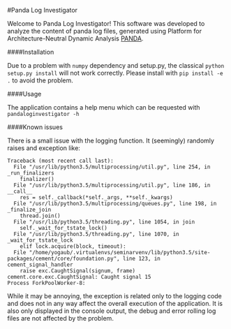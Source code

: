 #Panda Log Investigator

Welcome to Panda Log Investigator!
This software was developed to analyze the content of panda log files, generated using Platform for Architecture-Neutral Dynamic Analysis [PANDA](https://github.com/moyix/panda).

####Installation

Due to a problem with `numpy` dependency and setup.py, the classical `python setup.py install` will not work correctly.
Please install with `pip install -e .` to avoid the problem.

####Usage

The application contains a help menu which can be requested with `pandaloginvestigator -h`

####Known issues

There is a small issue with the logging function. It (seemingly) randomly raises and exception like:

    Traceback (most recent call last):
      File "/usr/lib/python3.5/multiprocessing/util.py", line 254, in _run_finalizers
        finalizer()
      File "/usr/lib/python3.5/multiprocessing/util.py", line 186, in __call__
        res = self._callback(*self._args, **self._kwargs)
      File "/usr/lib/python3.5/multiprocessing/queues.py", line 198, in _finalize_join
        thread.join()
      File "/usr/lib/python3.5/threading.py", line 1054, in join
        self._wait_for_tstate_lock()
      File "/usr/lib/python3.5/threading.py", line 1070, in _wait_for_tstate_lock
        elif lock.acquire(block, timeout):
      File "/home/yogaub/.virtualenvs/seminarvenv/lib/python3.5/site-packages/cement/core/foundation.py", line 123, in cement_signal_handler
        raise exc.CaughtSignal(signum, frame)
    cement.core.exc.CaughtSignal: Caught signal 15
    Process ForkPoolWorker-8:

While it may be annoying, the exception is related only to the logging code and does not in any way affect the overall execution of the application.
It is also only displayed in the console output, the debug and error rolling log files are not affected by the problem.